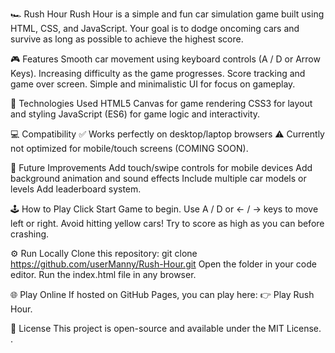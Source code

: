 🏎️ Rush Hour
Rush Hour is a simple and fun car simulation game built using HTML, CSS, and JavaScript.
Your goal is to dodge oncoming cars and survive as long as possible to achieve the highest score.

🎮 Features
Smooth car movement using keyboard controls (A / D or Arrow Keys).
Increasing difficulty as the game progresses.
Score tracking and game over screen.
Simple and minimalistic UI for focus on gameplay.

🧠 Technologies Used
HTML5 Canvas for game rendering
CSS3 for layout and styling
JavaScript (ES6) for game logic and interactivity.

💻 Compatibility
✅ Works perfectly on desktop/laptop browsers
⚠️ Currently not optimized for mobile/touch screens (COMING SOON).

🚀 Future Improvements
Add touch/swipe controls for mobile devices
Add background animation and sound effects
Include multiple car models or levels
Add leaderboard system.

🕹️ How to Play
Click Start Game to begin.
Use A / D or ← / → keys to move left or right.
Avoid hitting yellow cars!
Try to score as high as you can before crashing.

⚙️ Run Locally
Clone this repository: git clone https://github.com/userManny/Rush-Hour.git
Open the folder in your code editor.
Run the index.html file in any browser.

🌐 Play Online
If hosted on GitHub Pages, you can play here:
👉 Play Rush Hour.

📜 License
This project is open-source and available under the MIT License.
.
